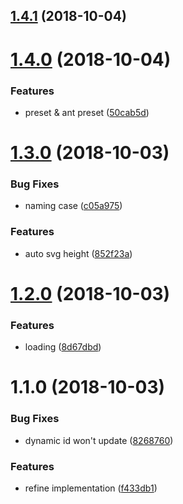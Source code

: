 <a name="1.4.1"></a>
## [1.4.1](https://github.com/vuejs/vuepress/compare/v1.4.0...v1.4.1) (2018-10-04)



<a name="1.4.0"></a>
# [1.4.0](https://github.com/vuejs/vuepress/compare/v1.3.0...v1.4.0) (2018-10-04)


### Features

* preset & ant preset ([50cab5d](https://github.com/vuejs/vuepress/commit/50cab5d))



<a name="1.3.0"></a>
# [1.3.0](https://github.com/vuejs/vuepress/compare/v1.2.0...v1.3.0) (2018-10-03)


### Bug Fixes

* naming case ([c05a975](https://github.com/vuejs/vuepress/commit/c05a975))


### Features

* auto svg height ([852f23a](https://github.com/vuejs/vuepress/commit/852f23a))



<a name="1.2.0"></a>
# [1.2.0](https://github.com/vuejs/vuepress/compare/v1.1.0...v1.2.0) (2018-10-03)


### Features

* loading ([8d67dbd](https://github.com/vuejs/vuepress/commit/8d67dbd))



<a name="1.1.0"></a>
# 1.1.0 (2018-10-03)


### Bug Fixes

* dynamic id won't update ([8268760](https://github.com/vuejs/vuepress/commit/8268760))


### Features

* refine implementation ([f433db1](https://github.com/vuejs/vuepress/commit/f433db1))




